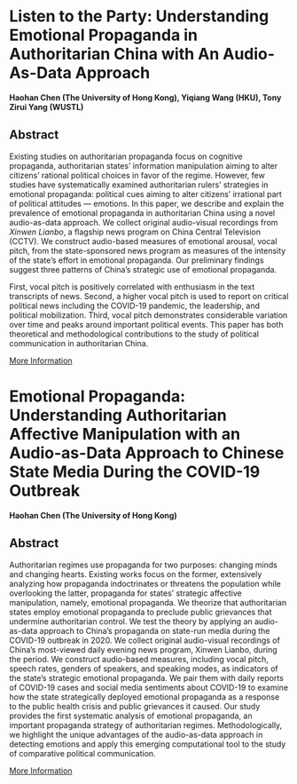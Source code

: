 # Listen to the Party: Understanding Emotional Propaganda in Authoritarian China with An Audio-As-Data Approach

**Haohan Chen (The University of Hong Kong), Yiqiang Wang (HKU), Tony Zirui Yang (WUSTL)**

## Abstract

Existing studies on authoritarian propaganda focus on cognitive propaganda, authoritarian states’ information manipulation aiming to alter citizens’ rational political choices in favor of the regime. However, few studies have systematically examined authoritarian rulers’ strategies in emotional propaganda: political cues aiming to alter citizens’ irrational part of political attitudes — emotions. In this paper, we describe and explain the prevalence of emotional propaganda in authoritarian China using a novel audio-as-data approach. We collect original audio-visual recordings from *Xinwen Lianbo*, a flagship news program on China Central Television (CCTV). We construct audio-based measures of emotional arousal, vocal pitch, from the state-sponsored news program as measures of the intensity of the state’s effort in emotional propaganda. Our preliminary findings suggest three patterns of China’s strategic use of emotional propaganda. 

First, vocal pitch is positively correlated with enthusiasm in the text transcripts of news. Second, a higher vocal pitch is used to report on critical political news including the COVID-19 pandemic, the leadership, and political mobilization. Third, vocal pitch demonstrates considerable variation over time and peaks around important political events. This paper has both theoretical and methodological contributions to the study of political communication in authoritarian China.

[More Information](https://chinesepoliticsresearchinprogress.com/past-presentation/)


# Emotional Propaganda: Understanding Authoritarian Affective Manipulation with an Audio-as-Data Approach to Chinese State Media During the COVID-19 Outbreak

**Haohan Chen (The University of Hong Kong)**

## Abstract

Authoritarian regimes use propaganda for two purposes: changing minds and changing hearts. Existing works focus on the former, extensively analyzing how propaganda indoctrinates or threatens the population while overlooking the latter, propaganda for states’ strategic affective manipulation, namely, emotional propaganda. We theorize that authoritarian states employ emotional propaganda to preclude public grievances that undermine authoritarian control. We test the theory by applying an audio-as-data approach to China’s propaganda on state-run media during the COVID-19 outbreak in 2020. We collect original audio-visual recordings of China’s most-viewed daily evening news program, Xinwen Lianbo, during the period. We construct audio-based measures, including vocal pitch, speech rates, genders of speakers, and speaking modes, as indicators of the state’s strategic emotional propaganda. We pair them with daily reports of COVID-19 cases and social media sentiments about COVID-19 to examine how the state strategically deployed emotional propaganda as a response to the public health crisis and public grievances it caused. Our study provides the first systematic analysis of emotional propaganda, an important propaganda strategy of authoritarian regimes. Methodologically, we highlight the unique advantages of the audio-as-data approach in detecting emotions and apply this emerging computational tool to the study of comparative political communication.

[More Information](https://www.ucd.ie/connected_politics/events/understandingauthoritarianpropagandastrategieswithaudioandtextdatafromstate-sponsoredcablenews/)

